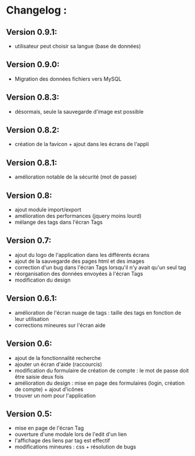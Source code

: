 Changelog :
==========

Version 0.9.1:
-------------
- utilisateur peut choisir sa langue (base de données)

Version 0.9.0:
-------------
- Migration des données fichiers vers MySQL

Version 0.8.3:
--------------
- désormais, seule la sauvegarde d'image est possible

Version 0.8.2:
--------------
- création de la favicon + ajout dans les écrans de l'appli

Version 0.8.1:
--------------
- amélioration notable de la sécurité (mot de passe)

Version 0.8:
------------
- ajout module import/export
- amélioration des performances (jquery moins lourd)
- mélange des tags dans l'écran Tags

Version 0.7:
------------
- ajout du logo de l'application dans les différents écrans
- ajout de la sauvegarde des pages html et des images
- correction d'un bug dans l'écran Tags lorsqu'il n'y avait qu'un seul tag
- réorganisation des données envoyées à l'écran Tags
- modification du design

Version 0.6.1:
--------------
- amélioration de l'écran nuage de tags : taille des tags en fonction de leur utilisation
- corrections mineures sur l'écran aide

Version 0.6:
------------
- ajout de la fonctionnalité recherche
- ajouter un écran d'aide (raccourcis)
- modification du formulaire de création de compte : le mot de passe doit être saisie deux fois
- amélioration du design : mise en page des formulaires (login, création de compte) + ajout d'icônes
- trouver un nom pour l'application

Version 0.5:
------------
- mise en page de l'écran Tag
- ouverture d'une modale lors de l'edit d'un lien
- l'affichage des liens par tag est effectif
- modifications mineures : css + résolution de bugs
 